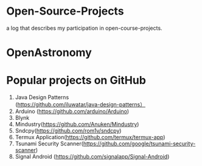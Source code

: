 # Open-Source-Projects
a log that describes my participation in open-course-projects.

# OpenAstronomy

# Popular projects on GitHub
1. Java Design Patterns (https://github.com/iluwatar/java-design-patterns）
2. Arduino (https://github.com/arduino/Arduino)
3. Blynk
4. Mindustry(https://github.com/Anuken/Mindustry)
5. Sndcpy(https://github.com/rom1v/sndcpy)
6. Termux Application(https://github.com/termux/termux-app)
7. Tsunami Security Scanner(https://github.com/google/tsunami-security-scanner)
8. Signal Android (https://github.com/signalapp/Signal-Android)


